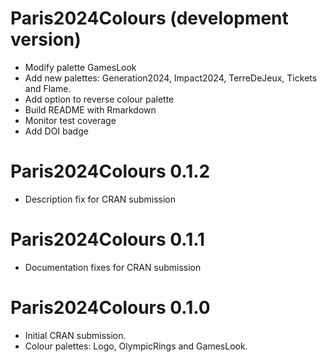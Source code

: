 # Paris2024Colours (development version)

* Modify palette GamesLook
* Add new palettes: Generation2024, Impact2024, TerreDeJeux, Tickets and Flame.
* Add option to reverse colour palette
* Build README with Rmarkdown
* Monitor test coverage
* Add DOI badge

# Paris2024Colours 0.1.2

* Description fix for CRAN submission

# Paris2024Colours 0.1.1

* Documentation fixes for CRAN submission

# Paris2024Colours 0.1.0

* Initial CRAN submission.
* Colour palettes: Logo, OlympicRings and GamesLook.

